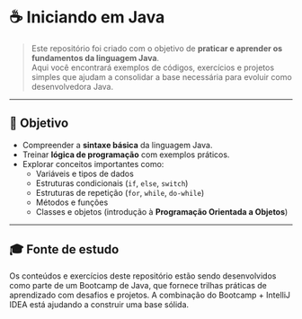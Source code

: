 # ☕ Iniciando em Java

> Este repositório foi criado com o objetivo de **praticar e aprender os fundamentos da linguagem Java**.  
Aqui você encontrará exemplos de códigos, exercícios e projetos simples que ajudam a consolidar a base necessária para evoluir como desenvolvedora Java.

---

## 🎯 Objetivo
- Compreender a **sintaxe básica** da linguagem Java.
- Treinar **lógica de programação** com exemplos práticos.
- Explorar conceitos importantes como:
  - Variáveis e tipos de dados
  - Estruturas condicionais (`if`, `else`, `switch`)
  - Estruturas de repetição (`for`, `while`, `do-while`)
  - Métodos e funções
  - Classes e objetos (introdução à **Programação Orientada a Objetos**)


---

## 🎓 Fonte de estudo

Os conteúdos e exercícios deste repositório estão sendo desenvolvidos como parte de um Bootcamp de Java, que fornece trilhas práticas de aprendizado com desafios e projetos.
A combinação do Bootcamp + IntelliJ IDEA está ajudando a construir uma base sólida.



